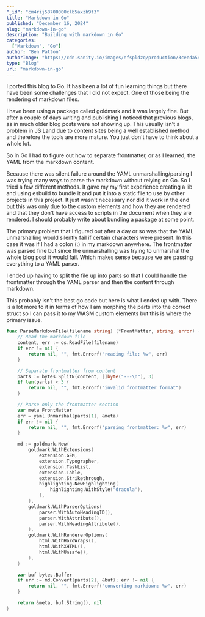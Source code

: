 ```yaml
---
"_id": "cm4rij58700000clb5axzh9t3"
title: "Markdown in Go"
published: "December 16, 2024"
slug: "markdown-in-go"
description: "Building with markdown in Go"
categories:
  ["Markdown", "Go"]
author: "Ben Patton"
authorImage: "https://cdn.sanity.io/images/nfspldzq/production/3ceeda54221c7c0614ecc51f955c7be39a1da34e-512x512.jpg"
type: "Blog"
url: "markdown-in-go"
---
```


I ported this blog to Go. It has been a lot of fun learning things but there have been some challenges that I did not expect. One of those being the rendering of markdown files. 

I have been using a package called goldmark and it was largely fine. But after a couple of days writing and publishing I noticed that previous blogs, as in much older blog posts were not showing up. This usually isn't a problem in JS Land due to content sites being a well established method and therefore the tools are more mature. You just don't have to think about a whole lot. 

So in Go I had to figure out how to separate frontmatter, or as I learned, the YAML from the markdown content. 

Because there was silent failure around the YAML unmarshalling/parsing I was trying many ways to parse the markdown without relying on Go. So I tried a few different methods. It gave my my first experience creating a lib and using esbuild to bundle it and put it into a static file to use by other projects in this project. It just wasn't necessary nor did it work in the end but this was only due to the custom elements and how they are rendered and that they don't have access to scripts in the document when they are rendered. I should probably write about bundling a package at some point.

The primary problem that I figured out after a day or so was that the YAML unmarshalling would silently fail if certain characters were present. In this case it was if I had a colon (:) in my markdown anywhere. The frontmatter was parsed fine but since the unmarshalling was trying to unmarshal the whole blog post it would fail. Which makes sense because we are passing everything to a YAML parser. 

I ended up having to split the file up into parts so that I could handle the frontmatter through the YAML parser and then the content through markdown.

This probably isn't the best go code but here is what I ended up with. There is a lot more to it in terms of how I am morphing the parts into the correct struct so I can pass it to my WASM custom elements but this is where the primary issue. 

```go
func ParseMarkdownFile(filename string) (*FrontMatter, string, error) {
    // Read the markdown file
    content, err := os.ReadFile(filename)
    if err != nil {
        return nil, "", fmt.Errorf("reading file: %w", err)
    }

    // Separate frontmatter from content
    parts := bytes.SplitN(content, []byte("---\n"), 3)
    if len(parts) < 3 {
        return nil, "", fmt.Errorf("invalid frontmatter format")
    }

    // Parse only the frontmatter section
    var meta FrontMatter
    err = yaml.Unmarshal(parts[1], &meta)
    if err != nil {
        return nil, "", fmt.Errorf("parsing frontmatter: %w", err)
    }

    md := goldmark.New(
        goldmark.WithExtensions(
            extension.GFM,                
            extension.Typographer,
            extension.TaskList,         
            extension.Table,             
            extension.Strikethrough,     
            highlighting.NewHighlighting(
                highlighting.WithStyle("dracula"),
            ),
        ),
        goldmark.WithParserOptions(
            parser.WithAutoHeadingID(),     
            parser.WithAttribute(),
            parser.WithHeadingAttribute(),   
        ),
        goldmark.WithRendererOptions(
            html.WithHardWraps(),            
            html.WithXHTML(),        
            html.WithUnsafe(),
        ),
    )

    var buf bytes.Buffer
    if err := md.Convert(parts[2], &buf); err != nil {
        return nil, "", fmt.Errorf("converting markdown: %w", err)
    }

    return &meta, buf.String(), nil
}
```
